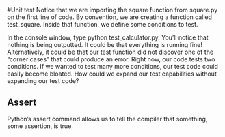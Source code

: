 #Unit test
Notice that we are importing the square function from square.py on the first line of code. By convention, we are creating a function called test_square. Inside that function, we define some conditions to test.

In the console window, type python test_calculator.py. You’ll notice that nothing is being outputted. It could be that everything is running fine! Alternatively, it could be that our test function did not discover one of the “corner cases” that could produce an error.
Right now, our code tests two conditions. If we wanted to test many more conditions, our test code could easily become bloated. How could we expand our test capabilities without expanding our test code?

## Assert 

Python’s assert command allows us to tell the compiler that something, some assertion, is true.
